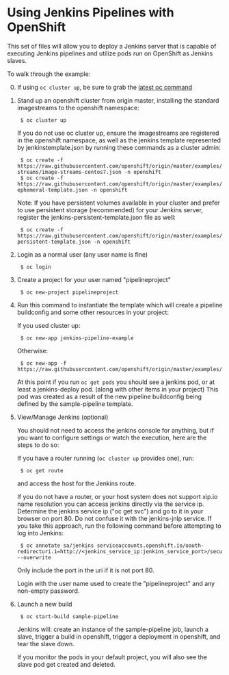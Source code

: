 # Using Jenkins Pipelines with OpenShift

This set of files will allow you to deploy a Jenkins server that is capable of executing Jenkins pipelines and
utilize pods run on OpenShift as Jenkins slaves.

To walk through the example:

0. If using `oc cluster up`, be sure to grab the [latest oc command](https://github.com/openshift/origin/releases/latest)

1. Stand up an openshift cluster from origin master, installing the standard imagestreams to the openshift namespace:

        $ oc cluster up

    If you do not use oc cluster up, ensure the imagestreams are registered in the openshift namespace, as well as the
jenkins template represented by jenkinstemplate.json by running these commands as a cluster admin:

        $ oc create -f https://raw.githubusercontent.com/openshift/origin/master/examples/image-streams/image-streams-centos7.json -n openshift
        $ oc create -f https://raw.githubusercontent.com/openshift/origin/master/examples/jenkins/jenkins-ephemeral-template.json -n openshift

    Note: If you have persistent volumes available in your cluster and prefer to use persistent storage (recommended) for your Jenkins server, register the jenkins-persistent-template.json file as well:

        $ oc create -f https://raw.githubusercontent.com/openshift/origin/master/examples/jenkins/jenkins-persistent-template.json -n openshift

2. Login as a normal user (any user name is fine)

        $ oc login

3. Create a project for your user named "pipelineproject"

        $ oc new-project pipelineproject

4. Run this command to instantiate the template which will create a pipeline buildconfig and some other resources in your project:

    If you used cluster up:
    
        $ oc new-app jenkins-pipeline-example

    Otherwise:
    
        $ oc new-app -f https://raw.githubusercontent.com/openshift/origin/master/examples/jenkins/pipeline/samplepipeline.json

    At this point if you run `oc get pods` you should see a jenkins pod, or at least a jenkins-deploy pod. (along with other items in your project)  This pod was created as a result of the new pipeline buildconfig being defined by the sample-pipeline template.

5. View/Manage Jenkins (optional)

    You should not need to access the jenkins console for anything, but if you want to configure settings or watch the execution,
    here are the steps to do so:

    If you have a router running (`oc cluster up` provides one), run:

        $ oc get route

    and access the host for the Jenkins route.

    If you do not have a router, or your host system does not support xip.io name resolution you can access jenkins directly via the service ip.  Determine the jenkins service ip ("oc get svc") and go to it in your browser on port 80.  Do not confuse it with the jenkins-jnlp service.
    If you take this approach, run the following command before attempting to log into Jenkins:

        $ oc annotate sa/jenkins serviceaccounts.openshift.io/oauth-redirecturi.1=http://<jenkins_service_ip:jenkins_service_port>/securityRealm/finishLogin --overwrite
    
    Only include the port in the uri if it is not port 80.

    Login with the user name used to create the "pipelineproject" and any non-empty password.

6. Launch a new build

        $ oc start-build sample-pipeline

    Jenkins will: create an instance of the sample-pipeline job, launch a slave, trigger a build in openshift, trigger a
deployment in openshift, and tear the slave down.

    If you monitor the pods in your default project, you will also see the slave pod get created and deleted.
